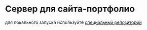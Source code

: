 # Сервер для сайта-портфолио

для локального запуска используйте [специальный репозиторий](https://github.com/Ustasjs/DemonstrationServer)

